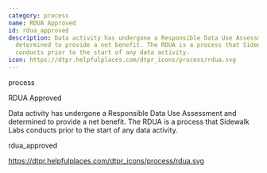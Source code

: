 ```yaml
---
category: process
name: RDUA Approved
id: rdua_approved
description: Data activity has undergone a Responsible Data Use Assessment and
  determined to provide a net benefit. The RDUA is a process that Sidewalk Labs
  conducts prior to the start of any data activity.
icon: https://dtpr.helpfulplaces.com/dtpr_icons/process/rdua.svg
---
```

process

RDUA Approved

Data activity has undergone a Responsible Data Use Assessment and 
determined to provide a net benefit. The RDUA is a process that Sidewalk 
Labs conducts prior to the start of any data activity.

rdua_approved

https://dtpr.helpfulplaces.com/dtpr_icons/process/rdua.svg